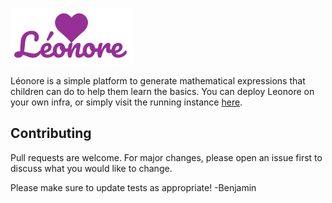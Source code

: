 ![alt text](https://github.com/benjamistan/leonore/blob/master/src/assets/Leonore-logo.png)

Léonore is a simple platform to generate mathematical expressions that children can do to help them learn the basics. You can deploy Leonore on your own infra, or simply visit the running instance [here](https://leonore.vercel.app/).
## Contributing
Pull requests are welcome. For major changes, please open an issue first to discuss what you would like to change.

Please make sure to update tests as appropriate! -Benjamin

